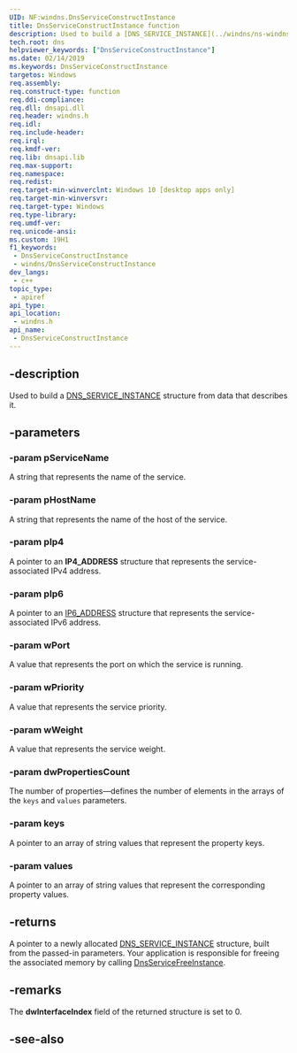 ```yaml
---
UID: NF:windns.DnsServiceConstructInstance
title: DnsServiceConstructInstance function
description: Used to build a [DNS_SERVICE_INSTANCE](../windns/ns-windns-dns_service_instance.md) structure from data that describes it.
tech.root: dns
helpviewer_keywords: ["DnsServiceConstructInstance"]
ms.date: 02/14/2019
ms.keywords: DnsServiceConstructInstance
targetos: Windows
req.assembly: 
req.construct-type: function
req.ddi-compliance: 
req.dll: dnsapi.dll
req.header: windns.h
req.idl: 
req.include-header: 
req.irql: 
req.kmdf-ver: 
req.lib: dnsapi.lib
req.max-support: 
req.namespace: 
req.redist: 
req.target-min-winverclnt: Windows 10 [desktop apps only]
req.target-min-winversvr: 
req.target-type: Windows
req.type-library: 
req.umdf-ver: 
req.unicode-ansi: 
ms.custom: 19H1
f1_keywords:
 - DnsServiceConstructInstance
 - windns/DnsServiceConstructInstance
dev_langs:
 - c++
topic_type:
 - apiref
api_type:
api_location:
 - windns.h
api_name:
 - DnsServiceConstructInstance
---
```


## -description

Used to build a [DNS_SERVICE_INSTANCE](/windows/win32/api/windns/ns-windns-dns_service_instance) structure from data that describes it.

## -parameters

### -param pServiceName

A string that represents the name of the service.

### -param pHostName

A string that represents the name of the host of the service.

### -param pIp4

A pointer to an **IP4_ADDRESS** structure that represents the service-associated IPv4 address.

### -param pIp6

A pointer to an [IP6_ADDRESS](/windows/win32/api/windnsdef/ns-windnsdef-ip6_address) structure that represents the service-associated IPv6 address.

### -param wPort

A value that represents the port on which the service is running.

### -param wPriority

A value that represents the service priority.

### -param wWeight

A value that represents the service weight.

### -param dwPropertiesCount

The number of properties&mdash;defines the number of elements in the arrays of the `keys` and `values` parameters.

### -param keys

A pointer to an array of string values that represent the property keys.

### -param values

A pointer to an array of string values that represent the corresponding property values.

## -returns

A pointer to a newly allocated [DNS_SERVICE_INSTANCE](ns-windns-dns_service_instance.md) structure, built from the passed-in parameters. Your application is responsible for freeing the associated memory by calling [DnsServiceFreeInstance](nf-windns-dnsservicefreeinstance.md).

## -remarks

The **dwInterfaceIndex** field of the returned structure is set to 0.

## -see-also

